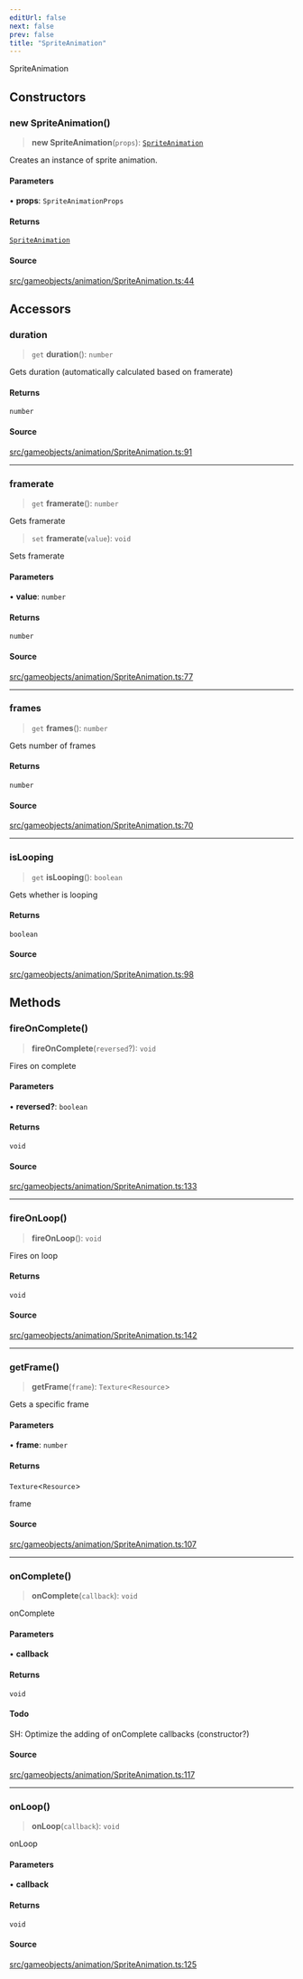 ```yaml
---
editUrl: false
next: false
prev: false
title: "SpriteAnimation"
---
```


SpriteAnimation

## Constructors

### new SpriteAnimation()

> **new SpriteAnimation**(`props`): [`SpriteAnimation`](/api/classes/spriteanimation/)

Creates an instance of sprite animation.

#### Parameters

• **props**: `SpriteAnimationProps`

#### Returns

[`SpriteAnimation`](/api/classes/spriteanimation/)

#### Source

[src/gameobjects/animation/SpriteAnimation.ts:44](https://github.com/relishinc/dill-pixel/blob/10f512f7f577ca5e74162827f11215b28df5ca97/src/gameobjects/animation/SpriteAnimation.ts#L44)

## Accessors

### duration

> `get` **duration**(): `number`

Gets duration (automatically calculated based on framerate)

#### Returns

`number`

#### Source

[src/gameobjects/animation/SpriteAnimation.ts:91](https://github.com/relishinc/dill-pixel/blob/10f512f7f577ca5e74162827f11215b28df5ca97/src/gameobjects/animation/SpriteAnimation.ts#L91)

***

### framerate

> `get` **framerate**(): `number`

Gets framerate

> `set` **framerate**(`value`): `void`

Sets framerate

#### Parameters

• **value**: `number`

#### Returns

`number`

#### Source

[src/gameobjects/animation/SpriteAnimation.ts:77](https://github.com/relishinc/dill-pixel/blob/10f512f7f577ca5e74162827f11215b28df5ca97/src/gameobjects/animation/SpriteAnimation.ts#L77)

***

### frames

> `get` **frames**(): `number`

Gets number of frames

#### Returns

`number`

#### Source

[src/gameobjects/animation/SpriteAnimation.ts:70](https://github.com/relishinc/dill-pixel/blob/10f512f7f577ca5e74162827f11215b28df5ca97/src/gameobjects/animation/SpriteAnimation.ts#L70)

***

### isLooping

> `get` **isLooping**(): `boolean`

Gets whether is looping

#### Returns

`boolean`

#### Source

[src/gameobjects/animation/SpriteAnimation.ts:98](https://github.com/relishinc/dill-pixel/blob/10f512f7f577ca5e74162827f11215b28df5ca97/src/gameobjects/animation/SpriteAnimation.ts#L98)

## Methods

### fireOnComplete()

> **fireOnComplete**(`reversed`?): `void`

Fires on complete

#### Parameters

• **reversed?**: `boolean`

#### Returns

`void`

#### Source

[src/gameobjects/animation/SpriteAnimation.ts:133](https://github.com/relishinc/dill-pixel/blob/10f512f7f577ca5e74162827f11215b28df5ca97/src/gameobjects/animation/SpriteAnimation.ts#L133)

***

### fireOnLoop()

> **fireOnLoop**(): `void`

Fires on loop

#### Returns

`void`

#### Source

[src/gameobjects/animation/SpriteAnimation.ts:142](https://github.com/relishinc/dill-pixel/blob/10f512f7f577ca5e74162827f11215b28df5ca97/src/gameobjects/animation/SpriteAnimation.ts#L142)

***

### getFrame()

> **getFrame**(`frame`): `Texture`\<`Resource`\>

Gets a specific frame

#### Parameters

• **frame**: `number`

#### Returns

`Texture`\<`Resource`\>

frame

#### Source

[src/gameobjects/animation/SpriteAnimation.ts:107](https://github.com/relishinc/dill-pixel/blob/10f512f7f577ca5e74162827f11215b28df5ca97/src/gameobjects/animation/SpriteAnimation.ts#L107)

***

### onComplete()

> **onComplete**(`callback`): `void`

onComplete

#### Parameters

• **callback**

#### Returns

`void`

#### Todo

SH: Optimize the adding of onComplete callbacks (constructor?)

#### Source

[src/gameobjects/animation/SpriteAnimation.ts:117](https://github.com/relishinc/dill-pixel/blob/10f512f7f577ca5e74162827f11215b28df5ca97/src/gameobjects/animation/SpriteAnimation.ts#L117)

***

### onLoop()

> **onLoop**(`callback`): `void`

onLoop

#### Parameters

• **callback**

#### Returns

`void`

#### Source

[src/gameobjects/animation/SpriteAnimation.ts:125](https://github.com/relishinc/dill-pixel/blob/10f512f7f577ca5e74162827f11215b28df5ca97/src/gameobjects/animation/SpriteAnimation.ts#L125)
